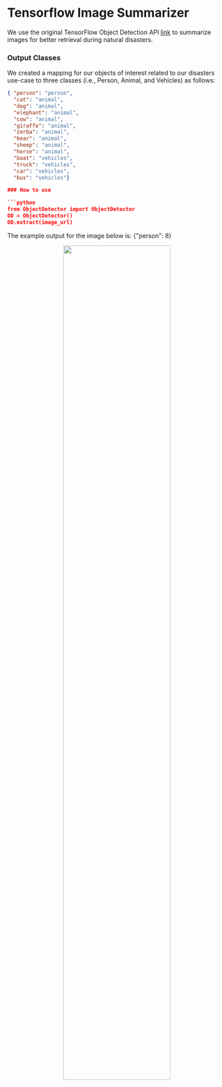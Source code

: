 
# Tensorflow Image Summarizer

We use the original TensorFlow Object Detection API [link](https://github.com/tensorflow/models/tree/master/research/object_detection) to summarize images for better retrieval during natural disasters.

### Output Classes

We created a mapping for our objects of interest related to our disasters use-case to three classes (i.e., Person, Animal, and Vehicles) as follows:

```json
{ "person": "person",
  "cat": "animal", 
  "dog": "animal", 
  "elephant": "animal", 
  "cow": "animal", 
  "giraffe": "animal", 
  "zerba": "animal", 
  "bear": "animal", 
  "sheep": "animal", 
  "horse": "animal",
  "boat": "vehicles", 
  "truck": "vehicles", 
  "car": "vehicles", 
  "bus": "vehicles"}

### How to use

```python
from ObjectDetector import ObjectDetector
OD = ObjectDetector()
OD.extract(image_url)
```

The example output for the image below is: {"person": 8}

<p align="center">
  <img src="https://www.mmtimes.com/sites/mmtimes.com/files/styles/mmtimes_ratio_c_normal_detail_image/public/news-images/flood-1.jpg?itok=yQk9tJXo" width=70%>
</p>
